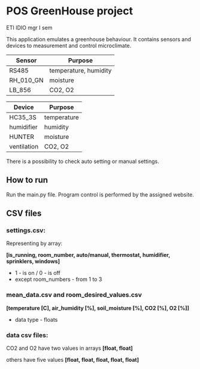 # POS GreenHouse project
ETI IDIO mgr I sem

This application emulates a greenhouse behaviour. It contains sensors and devices to
measurement and control microclimate.

Sensor | Purpose
------------ | -------------
RS485 | temperature, humidity
RH_010_GN | moisture
LB_856 | CO2, O2

Device | Purpose
------------ | -------------
HC35_3S | temperature
humidifier | humidity
HUNTER | moisture
ventilation | CO2, O2

There is a possibility to check auto setting or manual settings.

## How to run
Run the main.py file. Program control is performed by the assigned website.

## CSV files
### settings.csv:
Representing by array:

**[is_running, room_number, auto/manual, thermostat, humidifier, sprinklers, windows]**

* 1 - is on / 0 - is off
* except room_numbers - from 1 to 3

### mean_data.csv and room_desired_values.csv
**[temperature [C], air_humidity [%], soil_moisture [%], CO2 [%], O2 [%]]**
* data type - floats

### data csv files:
CO2 and O2 have two values in arrays **[float, float]**

others have five values **[float, float, float, float, float]**
